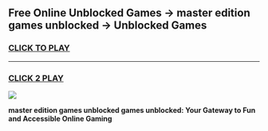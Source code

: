 
## Free Online Unblocked Games → master edition games unblocked → Unblocked Games
<h3>
<a href="https://premium.freeplayer.one?title=master_edition_games_unblocked&ref=21F">CLICK TO PLAY</a></h3>
<hr>

<h3>
<a href="https://premium.freeplayer.one?title=master_edition_games_unblocked&ref=21F">CLICK 2 PLAY</a>
  
</h3>

<a href="https://premium.freeplayer.one?title=master_edition_games_unblocked&ref=21F/"><img src="https://clearcache.store/games.png"></a>


**master edition games unblocked games unblocked: Your Gateway to Fun and Accessible Online Gaming**
